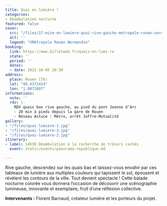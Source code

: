 ```yaml
---
title: Quai en lumière !
categories:
- Déambulation nocturne
featured: false
cover:
  src: "/files/17-mise-en-lumiere-quai-rive-gauche-metropole-rouen-normandie.jpg"
  alt: ''
  legend: "©Métropole Rouen Normandie"
booking:
  link: https://www.billetweb.fr/quais-en-lumi-re
  state: ''
  period: ''
  dates:
  - date: 2022-10-05 20:30
address:
  place: Rouen (76)
  lat: "49.4372414"
  lon: "1.0872687"
informations:
  note: ''
  rdv: |-
    RDV quais bas rive gauche, au pied du pont Jeanne d’Arc
    - 20 min à pieds depuis la gare de Rouen
    - Réseau Astuce : Métro, arrêt Joffre-Mutualité
gallery:
- "/files/quai-lumiere-1.jpg"
- "/files/quai-lumiere-3.jpg"
- "/files/quai-lumiere-2.jpg"
itinerary:
- label: 14h30 Déambulation à la recherche de trésors cachés
  event: static/events/panorama-republique.md

---
```

Rive gauche, descendez sur les quais bas et laissez-vous envahir par ces tableaux de lumière aux multiples couleurs qui tapissent le sol, épousent et révèlent les contours de la ville. Tout devient spectacle ! Cette balade nocturne colorée vous donnera l’occasion de découvrir une scénographie lumineuse, innovante et exemplaire, fruit d’une réflexion collective.

**Intervenants :** Florent Barnaud, créateur lumière et les porteurs du projet.
